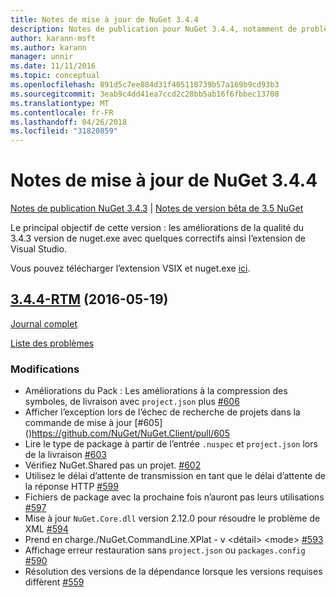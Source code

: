 ```yaml
---
title: Notes de mise à jour de NuGet 3.4.4
description: Notes de publication pour NuGet 3.4.4, notamment de problèmes connus, des correctifs de bogues, les fonctionnalités ajoutées et dcr.
author: karann-msft
ms.author: karann
manager: unnir
ms.date: 11/11/2016
ms.topic: conceptual
ms.openlocfilehash: 891d5c7ee884d31f405118739b57a169b9cd93b3
ms.sourcegitcommit: 3eab9c4dd41ea7ccd2c28bb5ab16f6fbbec13708
ms.translationtype: MT
ms.contentlocale: fr-FR
ms.lasthandoff: 04/26/2018
ms.locfileid: "31820859"
---
```

# <a name="nuget-344-release-notes"></a>Notes de mise à jour de NuGet 3.4.4

[Notes de publication NuGet 3.4.3](../release-notes/nuget-3.4.3.md) | [Notes de version bêta de 3.5 NuGet](../release-notes/nuget-3.5-Beta.md)

Le principal objectif de cette version : les améliorations de la qualité du 3.4.3 version de nuget.exe avec quelques correctifs ainsi l’extension de Visual Studio.

Vous pouvez télécharger l’extension VSIX et nuget.exe [ici](https://dist.nuget.org/index.html).

## <a name="344-rtmhttpsgithubcomnugetnugetclienttree344-rtm-2016-05-19"></a>[3.4.4-RTM](https://github.com/NuGet/NuGet.Client/tree/3.4.4-rtm) (2016-05-19)

[Journal complet](https://github.com/NuGet/NuGet.Client/compare/3.5.0-beta-final...3.4.4-rtm)

[Liste des problèmes](https://github.com/NuGet/Home/issues?q=is%3Aissue+milestone%3A3.4.4+is%3Aclosed)

### <a name="changes"></a>Modifications

- Améliorations du Pack : Les améliorations à la compression des symboles, de livraison avec `project.json` plus [ \#606](https://github.com/NuGet/NuGet.Client/pull/606)
- Afficher l’exception lors de l’échec de recherche de projets dans la commande de mise à jour [\#605] ()https://github.com/NuGet/NuGet.Client/pull/605
- Lire le type de package à partir de l’entrée `.nuspec` et `project.json` lors de la livraison [ \#603](https://github.com/NuGet/NuGet.Client/pull/603)
- Vérifiez NuGet.Shared pas un projet. [\#602](https://github.com/NuGet/NuGet.Client/pull/602)
- Utilisez le délai d’attente de transmission en tant que le délai d’attente de la réponse HTTP [ \#599](https://github.com/NuGet/NuGet.Client/pull/599)
- Fichiers de package avec la prochaine fois n’auront pas leurs utilisations [ \#597](https://github.com/NuGet/NuGet.Client/pull/597)
- Mise à jour `NuGet.Core.dll` version 2.12.0 pour résoudre le problème de XML [ \#594](https://github.com/NuGet/NuGet.Client/pull/594)
- Prend en charge./NuGet.CommandLine.XPlat - v \<détail\> \<mode\> [ \#593](https://github.com/NuGet/NuGet.Client/pull/593)
- Affichage erreur restauration sans `project.json` ou `packages.config` [ \#590](https://github.com/NuGet/NuGet.Client/pull/590)
- Résolution des versions de la dépendance lorsque les versions requises diffèrent [ \#559](https://github.com/NuGet/NuGet.Client/pull/559)